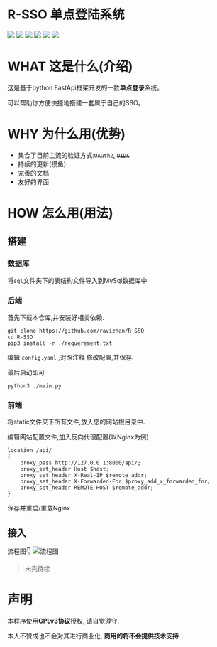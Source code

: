 # R-SSO 单点登陆系统

![](https://img.shields.io/github/license/ravizhan/R-SSO?style=for-the-badge)
![](https://img.shields.io/github/forks/ravizhan/R-SSO?style=for-the-badge)
![](https://img.shields.io/github/stars/ravizhan/R-SSO?style=for-the-badge)
![](https://img.shields.io/github/languages/top/ravizhan/R-SSO?style=for-the-badge)
![](https://img.shields.io/github/languages/count/ravizhan/R-SSO?style=for-the-badge)
![](https://img.shields.io/github/commit-activity/m/ravizhan/R-SSO?style=for-the-badge)


# WHAT 这是什么(介绍)
这是基于python FastApi框架开发的一款**单点登录**系统。

可以帮助你方便快捷地搭建一套属于自己的SSO。
# WHY 为什么用(优势)
- 集合了目前主流的验证方式:`OAuth2`, ~~`OIDC`~~
- 持续的更新(摸鱼)
- 完善的文档
- 友好的界面
# HOW 怎么用(用法)

## 搭建

### 数据库
将`sql`文件夹下的表结构文件导入到MySql数据库中

### 后端
首先下载本仓库,并安装好相关依赖.
```
git clone https://github.com/ravizhan/R-SSO
cd R-SSO
pip3 install -r ./requerement.txt
```

编辑 `config.yaml` ,对照注释 修改配置,并保存.

最后启动即可
```
python3 ./main.py
```

### 前端
将static文件夹下所有文件,放入您的网站根目录中.

编辑网站配置文件,加入反向代理配置(以Nginx为例)
```
location /api/
{
    proxy_pass http://127.0.0.1:8000/api/;
    proxy_set_header Host $host;
    proxy_set_header X-Real-IP $remote_addr;
    proxy_set_header X-Forwarded-For $proxy_add_x_forwarded_for;
    proxy_set_header REMOTE-HOST $remote_addr;
}
```
保存并重启/重载Nginx
## 接入

流程图👇
![流程图](https://files.wanpoo.top/webstatic/f68f8b76337b5/未命名文件.svg)

> 未完待续

# 声明
本程序使用**GPLv3协议**授权, 请自觉遵守.

本人不赞成也不会对其进行商业化, **商用的将不会提供技术支持**.